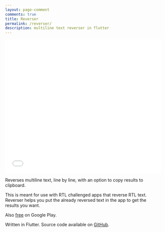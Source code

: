 ```yaml
---
layout: page-comment
comments: true
title: Reverser
permalink: /reverser/
description: multiline text reverser in flutter
---
```


<iframe src="../reverser/index.html" ></iframe>

 <style>
        /* Default style (for desktop) */
        iframe {
            height: 45vw; /* Set height for desktop */
            width: 100%;
            border:0;
        }

        /* Media query for mobile devices */
        @media (max-width: 768px) {
            iframe {
                height: 500px; /* Set height for mobile */
                width: 100%;
                border:0;
            }
        }
    </style>

Reverses multiline text, line by line, with an option to copy results to clipboard.

This is meant for use with RTL challenged apps that reverse RTL text. Reverser
helps you put the already reversed text in the app to get the results you want.

Also [free](https://play.google.com/store/apps/details?id=com.honeystone.reverser) on Google Play.

Written in Flutter. Source code available on [GitHub](https://github.com/danielle-h/reverser).
